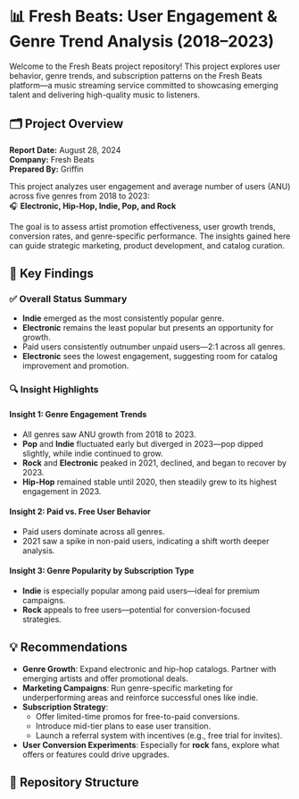 # 📊 Fresh Beats: User Engagement & Genre Trend Analysis (2018–2023)

Welcome to the Fresh Beats project repository! This project explores user behavior, genre trends, and subscription patterns on the Fresh Beats platform—a music streaming service committed to showcasing emerging talent and delivering high-quality music to listeners.

## 🗂️ Project Overview

**Report Date:** August 28, 2024  
**Company:** Fresh Beats  
**Prepared By:** Griffin  

This project analyzes user engagement and average number of users (ANU) across five genres from 2018 to 2023:  
🎧 **Electronic, Hip-Hop, Indie, Pop, and Rock**

The goal is to assess artist promotion effectiveness, user growth trends, conversion rates, and genre-specific performance. The insights gained here can guide strategic marketing, product development, and catalog curation.

## 📌 Key Findings

### ✅ Overall Status Summary
- **Indie** emerged as the most consistently popular genre.
- **Electronic** remains the least popular but presents an opportunity for growth.
- Paid users consistently outnumber unpaid users—2:1 across all genres.
- **Electronic** sees the lowest engagement, suggesting room for catalog improvement and promotion.

### 🔍 Insight Highlights

#### Insight 1: Genre Engagement Trends
- All genres saw ANU growth from 2018 to 2023.
- **Pop** and **Indie** fluctuated early but diverged in 2023—pop dipped slightly, while indie continued to grow.
- **Rock** and **Electronic** peaked in 2021, declined, and began to recover by 2023.
- **Hip-Hop** remained stable until 2020, then steadily grew to its highest engagement in 2023.

#### Insight 2: Paid vs. Free User Behavior
- Paid users dominate across all genres.
- 2021 saw a spike in non-paid users, indicating a shift worth deeper analysis.

#### Insight 3: Genre Popularity by Subscription Type
- **Indie** is especially popular among paid users—ideal for premium campaigns.
- **Rock** appeals to free users—potential for conversion-focused strategies.

## 💡 Recommendations

- **Genre Growth**: Expand electronic and hip-hop catalogs. Partner with emerging artists and offer promotional deals.
- **Marketing Campaigns**: Run genre-specific marketing for underperforming areas and reinforce successful ones like indie.
- **Subscription Strategy**: 
  - Offer limited-time promos for free-to-paid conversions.
  - Introduce mid-tier plans to ease user transition.
  - Launch a referral system with incentives (e.g., free trial for invites).
- **User Conversion Experiments**: Especially for **rock** fans, explore what offers or features could drive upgrades.

## 📁 Repository Structure

